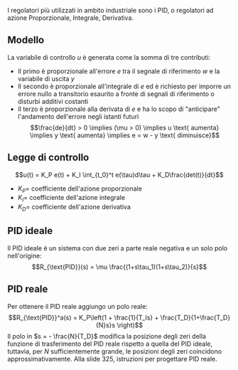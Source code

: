 I regolatori più utilizzati in ambito industriale sono i PID, o regolatori ad azione Proporzionale, Integrale, Derivativa.
## Modello
La variabile di controllo $u$ è generata come la somma di tre contributi:
- Il primo è proporzionale all'errore $e$ tra il segnale di riferimento $w$ e la variabile di uscita $y$
- Il secondo è proporzionale all'integrale di $e$ ed è richiesto per imporre un errore nullo a transitorio esaurito a fronte di segnali di riferimento o disturbi additivi costanti
- Il terzo è proporzionale alla derivata di $e$ e ha lo scopo di "anticipare" l'andamento dell'errore negli istanti futuri
$$\frac{de}{dt} > 0 \implies (\mu > 0) \implies u \text{ aumenta} \implies y \text{ aumenta} \implies e = w - y \text{ diminuisce}$$
## Legge di controllo
$$u(t) = K_P e(t) + K_I \int_{t_0}^t e(\tau)d\tau + K_D\frac{det(t)}{dt}$$
- $K_P =$ coefficiente dell'azione proporzionale
- $K_I =$ coefficiente dell'azione integrale
- $K_D =$ coefficiente dell'azione derivativa
## PID ideale
Il PID ideale è un sistema con due zeri a parte reale negativa e un solo polo nell'origine:
$$R_{\text{PID}}(s) = \mu \frac{(1+s\tau_1)(1+s\tau_2)}{s}$$
## PID reale
Per ottenere il PID reale aggiungo un polo reale:
$$R_{\text{PID}}^a(s) = K_P\left(1 + \frac{1}{T_Is} + \frac{T_D}{1+\frac{T_D}{N}s}s \right)$$
Il polo in $s = - \frac{N}{T_D}$ modifica la posizione degli zeri della funzione di trasferimento del PID reale rispetto a quella del PID ideale, tuttavia, per $N$ sufficientemente grande, le posizioni degli zeri coincidono approssimativamente.
Alla slide 325, istruzioni per progettare PID reale.